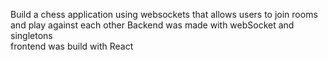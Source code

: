 Build a chess application using websockets that allows users to join rooms and play against each other
Backend was made with webSocket and singletons  
frontend was build with React 
 
 
 
 
 
